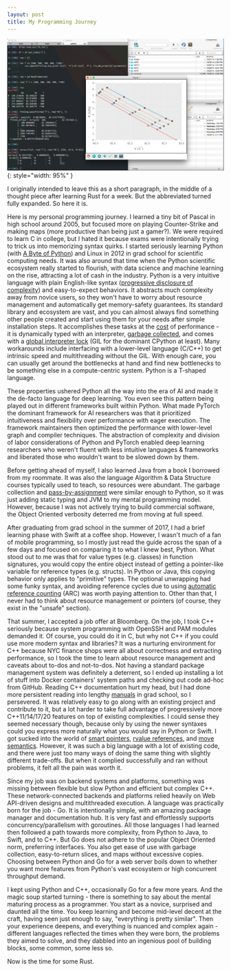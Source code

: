 ```yaml
---
layout: post
title: My Programming Journey
---
```


![img](/public/imgs/my-programming-journey.png){: style="width: 95%" }

I originally intended to leave this as a short paragraph, in the middle of a thought piece after learning Rust for a week. But the abbreviated turned fully expanded. So here it is.

Here is my personal programming journey. I learned a tiny bit of Pascal in high school around 2005, but focused more on playing Counter-Strike and making maps (more productive than being just a gamer?). We were required to learn C in college, but I hated it because exams were intentionally trying to trick us into memorizing syntax quirks. I started seriously learning Python (with [A Byte of Python](https://python.swaroopch.com/)) and Linux in 2012 in grad school for scientific computing needs. It was also around that time when the Python scientific ecosystem really started to flourish, with data science and machine learning on the rise, attracting a lot of cash in the industry. Python is a very intuitive language with plain English-like syntax ([progressive disclosure of complexity](https://bitsplitting.org/2017/01/18/progressive-disclosure-in-swift/)) and easy-to-expect behaviors. It abstracts much complexity away from novice users, so they won't have to worry about resource management and automatically get memory-safety guarantees. Its standard library and ecosystem are vast, and you can almost always find something other people created and start using them for your needs after simple installation steps. It accomplishes these tasks at the [cost](https://towardsdatascience.com/why-is-python-so-slow-and-how-to-speed-it-up-485b5a84154e) of performance - it is dynamically typed with an interpreter, [garbage collected](https://en.wikipedia.org/wiki/Garbage_collection_(computer_science)), and comes with a [global interpreter lock](https://en.wikipedia.org/wiki/Global_interpreter_lock) (GIL for the dominant CPython at least). Many workarounds include interfacing with a lower-level language (C/C++) to get intrinsic speed and multithreading without the GIL. With enough care, you can usually get around the bottlenecks at hand and find new bottlenecks to be something else in a compute-centric system. Python is a T-shaped language.

These properties ushered Python all the way into the era of AI and made it the de-facto language for deep learning. You even see this pattern being played out in different frameworks built within Python. What made PyTorch the dominant framework for AI researchers was that it prioritized intuitiveness and flexibility over performance with eager execution. The framework maintainers then optimized the performance with lower-level graph and compiler techniques. The abstraction of complexity and division of labor considerations of Python and PyTorch enabled deep learning researchers who weren't fluent with less intuitive languages & frameworks and liberated those who wouldn't want to be slowed down by them.

Before getting ahead of myself, I also learned Java from a book I borrowed from my roommate. It was also the language Algorithm & Data Structure courses typically used to teach, so resources were abundant. The garbage collection and [pass-by-assignment](https://stackoverflow.com/questions/29776736/python-and-java-parameter-passing) were similar enough to Python, so it was just adding static typing and JVM to my mental programming model. However, because I was not actively trying to build commercial software, the Object Oriented verbosity deterred me from moving at full speed.

After graduating from grad school in the summer of 2017, I had a brief learning phase with Swift at a coffee shop. However, I wasn't much of a fan of mobile programming, so I mostly just read the guide across the span of a few days and focused on comparing it to what I knew best, Python. What stood out to me was that for value types (e.g. classes) in function signatures, you would copy the entire object instead of getting a pointer-like variable for reference types (e.g. structs). In Python or Java, this copying behavior only applies to "primitive" types. The optional unwrapping had some funky syntax, and avoiding reference cycles due to using [automatic reference counting](https://docs.swift.org/swift-book/documentation/the-swift-programming-language/automaticreferencecounting/) (ARC) was worth paying attention to. Other than that, I never had to think about resource management or pointers (of course, they exist in the "unsafe" section).

That summer, I accepted a job offer at Bloomberg. On the job, I took C++ seriously because system programming with OpenSSH and PAM modules demanded it. Of course, you could do it in C, but why not C++ if you could use more modern syntax and libraries? It was a nurturing environment for C++ because NYC finance shops were all about correctness and extracting performance, so I took the time to learn about resource management and caveats about to-dos and not-to-dos. Not having a standard package management system was definitely a deterrent, so I ended up installing a lot of stuff into Docker containers' system paths and checking out code ad-hoc from GitHub. Reading C++ documentation hurt my head, but I had done more persistent reading into lengthy [manuals](https://www.vasp.at/) in grad school, so I persevered. It was relatively easy to go along with an existing project and contribute to it, but a lot harder to take full advantage of progressively more C++11/14/17/20 features on top of existing complexities. I could sense they seemed necessary though, because only by using the newer syntaxes could you express more naturally what you would say in Python or Swift. I got sucked into the world of [smart pointers](https://en.wikipedia.org/wiki/Smart_pointer), [rvalue references](https://learn.microsoft.com/en-us/cpp/cpp/rvalue-reference-declarator-amp-amp?view=msvc-170), and [move semantics](https://www.cprogramming.com/c++11/rvalue-references-and-move-semantics-in-c++11.html). However, it was such a big language with a lot of existing code, and there were just too many ways of doing the same thing with slightly different trade-offs. But when it complied successfully and ran without problems, it felt all the pain was worth it.

Since my job was on backend systems and platforms, something was missing between flexible but slow Python and efficient but complex C++. These network-connected backends and platforms relied heavily on Web API-driven designs and multithreaded execution. A language was practically born for the job - Go. It is intentionally simple, with an amazing package manager and documentation hub. It is very fast and effortlessly supports concurrency/parallelism with goroutines. All those languages I had learned then followed a path towards more complexity, from Python to Java, to Swift, and to C++. But Go does not adhere to the popular Object Oriented norm, preferring interfaces. You also get ease of use with garbage collection, easy-to-return slices, and maps without excessive copies. Choosing between Python and Go for a web server boils down to whether you want more features from Python's vast ecosystem or high concurrent throughput demand.

I kept using Python and C++, occasionally Go for a few more years. And the magic soup started turning - there is something to say about the mental maturing process as a programmer. You start as a novice, surprised and daunted all the time. You keep learning and become mid-level decent at the craft, having seen just enough to say, "everything is pretty similar". Then your experience deepens, and everything is nuanced and complex again - different languages reflected the times when they were born, the problems they aimed to solve, and they dabbled into an ingenious pool of building blocks, some common, some less so.

Now is the time for some Rust.
